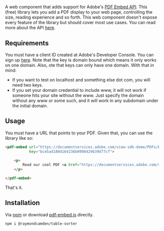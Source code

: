 # <pdf-embed>

A web component that adds support for Adobe's [PDF Embed API](https://developer.adobe.com/document-services/apis/pdf-embed/). This (free) library lets you add a PDF display to your web page, controlling the size, reading experience and so forth. This web component doesn't expose every feature of the library but should cover most use cases. You can read more about the API [here](https://developer.adobe.com/document-services/docs/overview/pdf-embed-api/).

## Requirements

You must have a client ID created at Adobe's Developer Console. You can sign up [here](https://acrobatservices.adobe.com/dc-integration-creation-app-cdn/main.html?api=pdf-embed-api). Note that the key is domain bound which means it only works on one domain. Also, ote that keys can only have one domain. With that in mind:

* If you want to test on localhost and something else dot com, you will need two keys. 
* If you set your domain credential to include www, it will not work if someone hits your site without the www. Just specify the domain without any www or some such, and it will work in any subdomain under the initial domain.

## Usage

You must have a URL that points to your PDF. Given that, you can use the library like so:

```html
<pdf-embed url="https://documentservices.adobe.com/view-sdk-demo/PDFs/Bodea Brochure.pdf"
		   key="bce5ad180d164236b0998429b39d77cf">

	<p>
		Read our cool PDF <a href="https://documentservices.adobe.com/view-sdk-demo/PDFs/Bodea Brochure.pdf">here</a>.
	</p>

</pdf-embed>
```

That's it.

## Installation

Via [npm](https://www.npmjs.com/package/@raymondcamden/pdf-embed) or download [pdf-embed.js](./pdf-embed.js) directly.

```
npm i @raymondcamden/table-sorter
```